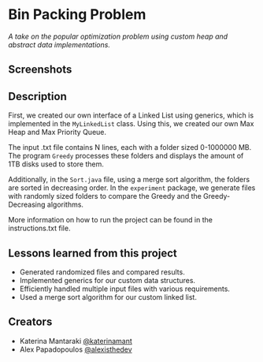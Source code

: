 # Bin Packing Problem

*A take on the popular optimization problem using custom heap and abstract data implementations.*

## Screenshots

## Description

First, we created our own interface of a Linked List using generics, which is implemented in the `MyLinkedList` class.
Using this, we created our own Max Heap and Max Priority Queue.

The input .txt file contains N lines, each with a folder sized 0-1000000 MB.
The program `Greedy` processes these folders and displays the amount of 1TB disks used to store them.

Additionally, in the `Sort.java` file, using a merge sort algorithm, the folders are sorted in decreasing order.
In the `experiment` package, we generate files with randomly sized folders to compare the Greedy and the Greedy-Decreasing algorithms.

More information on how to run the project can be found in the instructions.txt file.

## Lessons learned from this project

- Generated randomized files and compared results.
- Implemented generics for our custom data structures.
- Efficiently handled multiple input files with various requirements.
- Used a merge sort algorithm for our custom linked list.

## Creators

- Katerina Mantaraki [@katerinamant](https://github.com/katerinamant)
- Alex Papadopoulos [@alexisthedev](https://github.com/alexisthedev)
